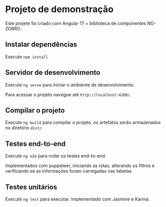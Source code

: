 # Projeto de demonstração

Este projete foi criado com Angular 17 + biblioteca de componentes NG-ZORRO.

## Instalar dependências

Execute `npm install` 

## Servidor de desenvolvimento

Execute `ng serve` para iniciar o ambiente de desenvolvimento.

Para acessar o projeto navegue até `http://localhost:4200/`. 

## Compilar o projeto

Execute `ng build` para compilar o projeto, os artefatos serão armazenados no diretório `dist/`.

## Testes end-to-end

Execute `ng e2e` para rodar os testes end-to-end.

Implementados com puppeteer, iniciando as rotas, alterando os filtros e verificando se as informações foram carregadas nas tabelas.

## Testes unitários

Execute `ng test` para executar.
Implementado com Jasmine e Karma. 